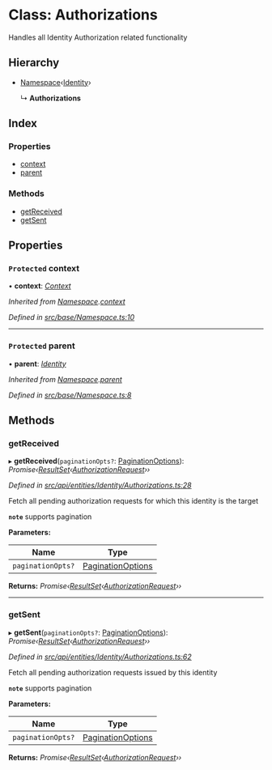 # Class: Authorizations

Handles all Identity Authorization related functionality

## Hierarchy

* [Namespace](base.namespace.md)‹[Identity](api_entities_identity.identity.md)›

  ↳ **Authorizations**

## Index

### Properties

* [context](api_entities_identity.authorizations.md#protected-context)
* [parent](api_entities_identity.authorizations.md#protected-parent)

### Methods

* [getReceived](api_entities_identity.authorizations.md#getreceived)
* [getSent](api_entities_identity.authorizations.md#getsent)

## Properties

### `Protected` context

• **context**: *[Context](context.context-1.md)*

*Inherited from [Namespace](base.namespace.md).[context](base.namespace.md#protected-context)*

*Defined in [src/base/Namespace.ts:10](https://github.com/PolymathNetwork/polymesh-sdk/blob/d7c2770/src/base/Namespace.ts#L10)*

___

### `Protected` parent

• **parent**: *[Identity](api_entities_identity.identity.md)*

*Inherited from [Namespace](base.namespace.md).[parent](base.namespace.md#protected-parent)*

*Defined in [src/base/Namespace.ts:8](https://github.com/PolymathNetwork/polymesh-sdk/blob/d7c2770/src/base/Namespace.ts#L8)*

## Methods

###  getReceived

▸ **getReceived**(`paginationOpts?`: [PaginationOptions](../interfaces/types.paginationoptions.md)): *Promise‹[ResultSet](../interfaces/types.resultset.md)‹[AuthorizationRequest](api_entities.authorizationrequest.md)››*

*Defined in [src/api/entities/Identity/Authorizations.ts:28](https://github.com/PolymathNetwork/polymesh-sdk/blob/d7c2770/src/api/entities/Identity/Authorizations.ts#L28)*

Fetch all pending authorization requests for which this identity is the target

**`note`** supports pagination

**Parameters:**

Name | Type |
------ | ------ |
`paginationOpts?` | [PaginationOptions](../interfaces/types.paginationoptions.md) |

**Returns:** *Promise‹[ResultSet](../interfaces/types.resultset.md)‹[AuthorizationRequest](api_entities.authorizationrequest.md)››*

___

###  getSent

▸ **getSent**(`paginationOpts?`: [PaginationOptions](../interfaces/types.paginationoptions.md)): *Promise‹[ResultSet](../interfaces/types.resultset.md)‹[AuthorizationRequest](api_entities.authorizationrequest.md)››*

*Defined in [src/api/entities/Identity/Authorizations.ts:62](https://github.com/PolymathNetwork/polymesh-sdk/blob/d7c2770/src/api/entities/Identity/Authorizations.ts#L62)*

Fetch all pending authorization requests issued by this identity

**`note`** supports pagination

**Parameters:**

Name | Type |
------ | ------ |
`paginationOpts?` | [PaginationOptions](../interfaces/types.paginationoptions.md) |

**Returns:** *Promise‹[ResultSet](../interfaces/types.resultset.md)‹[AuthorizationRequest](api_entities.authorizationrequest.md)››*
